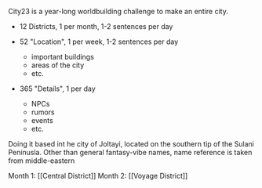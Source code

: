 City23 is a year-long worldbuilding challenge to make an entire city.
- 12 Districts, 1 per month, 1-2 sentences per day

- 52 "Location", 1 per week, 1-2 sentences per day
	- important buildings
	- areas of the city
	- etc.

- 365 "Details", 1 per day
	- NPCs
	- rumors
	- events
	- etc.

Doing it based int he city of Joltayi, located on the southern tip of the Sulani Peninusla. Other than general fantasy-vibe names, name reference is taken from middle-eastern 

Month 1: [[Central District]]
Month 2: [[Voyage District]]


